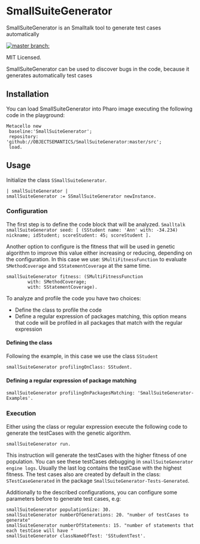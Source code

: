 # SmallSuiteGenerator 

SmallSuiteGenerator is an Smalltalk tool to generate test cases automatically

[![master branch:](https://travis-ci.org/OBJECTSEMANTICS/SmallSuiteGenerator.svg?branch=master)](https://travis-ci.org/OBJECTSEMANTICS/SmallSuiteGenerator/branches)

MIT Licensed.

SmallSuiteGenerator can be used to discover bugs in the code, because it generates automatically test cases

## Installation 
You can load SmallSuiteGenerator into Pharo image executing the following code in the playground:

```Smalltalk
Metacello new
 baseline:'SmallSuiteGenerator';
 repository: 'github://OBJECTSEMANTICS/SmallSuiteGenerator:master/src';
 load.
```
## Usage

Initialize the class `SSmallSuiteGenerator`.

``` Smalltalk
| smallSuiteGenerator |
smallSuiteGenerator := SSmallSuiteGenerator newInstance.
```

### Configuration
The first step is to define the code block that will be analyzed.
	``` Smalltalk
	smallSuiteGenerator seed: [ (SStudent name: 'Ann' with: -34.234)
				nickname;
				idStudent;
				scoreStudent: 45;
				scoreStudent ].
	```
				
Another option to configure is the fitness that will be used in genetic algorithm  to improve this value either increasing or reducing, depending on the configuration. In this case we use: `SMultiFitnessFunction` to evaluate `SMethodCoverage` and `SStatementCoverage` at the same time.

```Smalltalk
smallSuiteGenerator fitness: (SMultiFitnessFunction 
		with: SMethodCoverage; 
		with: SStatementCoverage).
```

To analyze and profile the code you have two choices: 
 * Define the class to profile the code
 * Define a regular expression of packages matching, this option means that code will be profiled in all packages that match with the regular expression
 
#### Defining the class

Following the example, in this case we use the class `SStudent`

```Smalltalk
smallSuiteGenerator profilingOnClass: SStudent. 
 ```
 
#### Defining a regular expression of package matching

```Smalltalk
smallSuiteGenerator profilingOnPackagesMatching: 'SmallSuiteGenerator-Examples'.
```

### Execution
Either using the class or regular expression execute the following code to generate the testCases with the genetic algorithm.

```Smalltalk
smallSuiteGenerator run.
```

This instruction will generate the testCases with the higher fitness of one population. You can see these testCases debugging in `smallSuiteGenerator engine logs`. Usually the last log contains the testCase with the highest fitness.
The test cases also are created by default in the class: `STestCaseGenerated` in the package `SmallSuiteGenerator-Tests-Generated`.

Additionally to the described configurations, you can configure some parameters before to generate test cases, e.g:

```Smalltalk 
smallSuiteGenerator populationSize: 30.
smallSuiteGenerator numberOfGenerations: 20. "number of testCases to generate"
smallSuiteGenerator numberOfStatements: 15. "number of statements that each testCase will have "
smallSuiteGenerator classNameOfTest: 'SStudentTest'.
```
